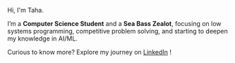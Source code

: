 Hi, I'm Taha.

I’m a **Computer Science Student** and a **Sea Bass Zealot**, focusing on low systems programming, 
competitive problem solving, and starting to deepen my knowledge in AI/ML.

Curious to know more? Explore my journey on [LinkedIn](https://www.linkedin.com/in/taha-boussaden/) !
